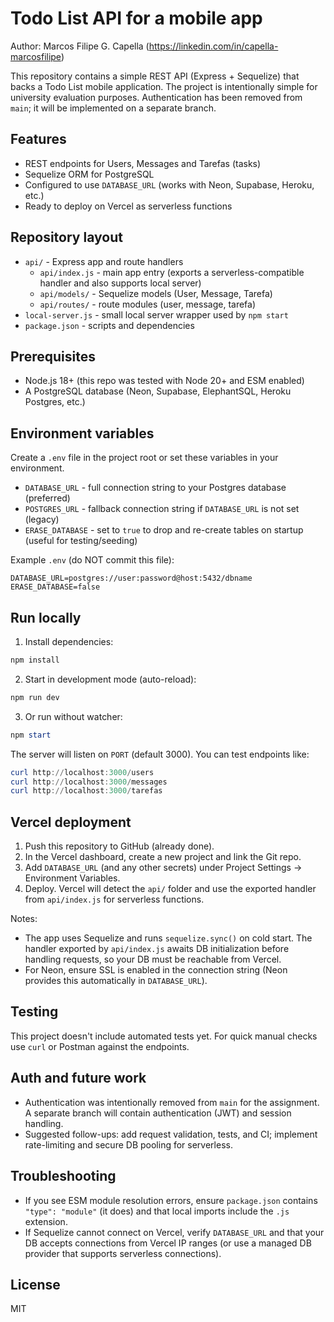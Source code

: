 # Todo List API for a mobile app

Author: Marcos Filipe G. Capella (<https://linkedin.com/in/capella-marcosfilipe>)

This repository contains a simple REST API (Express + Sequelize) that backs a Todo List mobile application. The project is intentionally simple for university evaluation purposes. Authentication has been removed from `main`; it will be implemented on a separate branch.

## Features
- REST endpoints for Users, Messages and Tarefas (tasks)
- Sequelize ORM for PostgreSQL
- Configured to use `DATABASE_URL` (works with Neon, Supabase, Heroku, etc.)
- Ready to deploy on Vercel as serverless functions

## Repository layout

- `api/` - Express app and route handlers
	- `api/index.js` - main app entry (exports a serverless-compatible handler and also supports local server)
	- `api/models/` - Sequelize models (User, Message, Tarefa)
	- `api/routes/` - route modules (user, message, tarefa)
- `local-server.js` - small local server wrapper used by `npm start`
- `package.json` - scripts and dependencies

## Prerequisites
- Node.js 18+ (this repo was tested with Node 20+ and ESM enabled)
- A PostgreSQL database (Neon, Supabase, ElephantSQL, Heroku Postgres, etc.)

## Environment variables
Create a `.env` file in the project root or set these variables in your environment.

- `DATABASE_URL` - full connection string to your Postgres database (preferred)
- `POSTGRES_URL` - fallback connection string if `DATABASE_URL` is not set (legacy)
- `ERASE_DATABASE` - set to `true` to drop and re-create tables on startup (useful for testing/seeding)

Example `.env` (do NOT commit this file):

```
DATABASE_URL=postgres://user:password@host:5432/dbname
ERASE_DATABASE=false
```

## Run locally

1. Install dependencies:

```powershell
npm install
```

2. Start in development mode (auto-reload):

```powershell
npm run dev
```

3. Or run without watcher:

```powershell
npm start
```

The server will listen on `PORT` (default 3000). You can test endpoints like:

```powershell
curl http://localhost:3000/users
curl http://localhost:3000/messages
curl http://localhost:3000/tarefas
```

## Vercel deployment

1. Push this repository to GitHub (already done).
2. In the Vercel dashboard, create a new project and link the Git repo.
3. Add `DATABASE_URL` (and any other secrets) under Project Settings → Environment Variables.
4. Deploy. Vercel will detect the `api/` folder and use the exported handler from `api/index.js` for serverless functions.

Notes:
- The app uses Sequelize and runs `sequelize.sync()` on cold start. The handler exported by `api/index.js` awaits DB initialization before handling requests, so your DB must be reachable from Vercel.
- For Neon, ensure SSL is enabled in the connection string (Neon provides this automatically in `DATABASE_URL`).

## Testing

This project doesn't include automated tests yet. For quick manual checks use `curl` or Postman against the endpoints.

## Auth and future work

- Authentication was intentionally removed from `main` for the assignment. A separate branch will contain authentication (JWT) and session handling.
- Suggested follow-ups: add request validation, tests, and CI; implement rate-limiting and secure DB pooling for serverless.

## Troubleshooting
- If you see ESM module resolution errors, ensure `package.json` contains `"type": "module"` (it does) and that local imports include the `.js` extension.
- If Sequelize cannot connect on Vercel, verify `DATABASE_URL` and that your DB accepts connections from Vercel IP ranges (or use a managed DB provider that supports serverless connections).

## License

MIT

